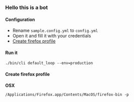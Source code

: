 ### Hello this is a bot

#### Configuration

* Rename `sample.config.yml` to `config.yml`
* Open it and fill it with your credentials
* [Create firefox profile](#create_ff_profile)

#### Run it

```shell
./bin/cli default_loop --env=production
```

#### <a name="create_ff_profile"></a> Create firefox profile

__OSX__

```shell
/Applications/Firefox.app/Contents/MacOS/firefox-bin -p
```